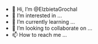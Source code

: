 - 👋 Hi, I’m @ElzbietaGrochal
- 👀 I’m interested in ...
- 🌱 I’m currently learning ...
- 💞️ I’m looking to collaborate on ...
- 📫 How to reach me ...

<!---
ElzbietaGrochal/ElzbietaGrochal is a ✨ special ✨ repository because its `README.md` (this file) appears on your GitHub profile.
You can click the Preview link to take a look at your changes.
--->

